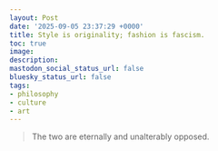 ```yaml
---
layout: Post
date: '2025-09-05 23:37:29 +0000'
title: Style is originality; fashion is fascism.
toc: true
image:
description:
mastodon_social_status_url: false
bluesky_status_url: false
tags:
- philosophy
- culture
- art
---
```



> The two are eternally and unalterably opposed.
